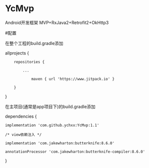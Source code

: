 # YcMvp
Android开发框架
MVP+RxJava2+Retrofit2+OkHttp3

#配置

在整个工程的build.gradle添加

allprojects {

		repositories {
		
			...
		
		        maven { url 'https://www.jitpack.io' }
		
		}
}

在主项目(通常是app项目下)的build.gradle添加

dependencies {
	
	implementation 'com.github.ychxx:YcMvp:1.1'
        
	/* view依赖注入 */
        
	implementation 'com.jakewharton:butterknife:8.6.0'
        
	annotationProcessor 'com.jakewharton:butterknife-compiler:8.6.0'
}

